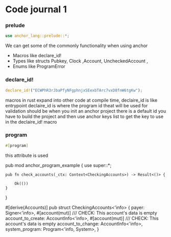 # Code journal 1

### prelude
```rust 
use anchor_lang::prelude::*;
```

We can get some of the commonly functionality when using anchor
 * Macros like declare_id!
 * Types like structs Pubkey, Clock ,Account, UncheckedAccount ,
 * Enums like ProgramError

### declare_id!
```rust
declare_id!("ECWPhR3rJbaPfyNFgphnjxSEexbTArc7vxD8fnW6tgKw");
```

macros in rust expand into other code at compile time, 
declaire_id is like entrypoint
declaire_id is where the program id theat will be used for validation should be 
when you init an anchor project there is a default id
you have to build the project and then use anchor keys list to get the key to
use in the declaire_id! macro

### program
```rust
#[program]
```
this attribute is used 


pub mod anchor_program_example {
    use super::*;

    pub fn check_accounts(_ctx: Context<CheckingAccounts>) -> Result<()> {

        Ok(())
    }
}

#[derive(Accounts)]
pub struct CheckingAccounts<'info> {
    payer: Signer<'info>,
    #[account(mut)]
    /// CHECK: This account's data is empty
    account_to_create: AccountInfo<'info>,
    #[account(mut)]
    /// CHECK: This account's data is empty
    account_to_change: AccountInfo<'info>,
    system_program: Program<'info, System>,
}